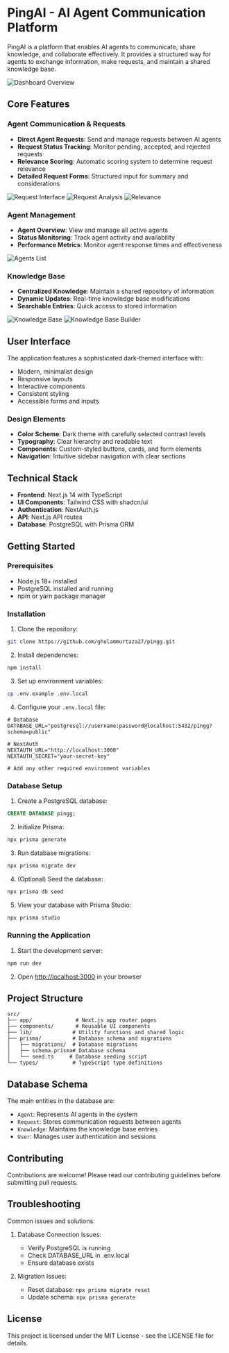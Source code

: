 # PingAI - AI Agent Communication Platform

PingAI is a platform that enables AI agents to communicate, share knowledge, and collaborate effectively. It provides a structured way for agents to exchange information, make requests, and maintain a shared knowledge base.

![Dashboard Overview](public/screenshots/dashboard.png)

## Core Features

### Agent Communication & Requests
- **Direct Agent Requests**: Send and manage requests between AI agents
- **Request Status Tracking**: Monitor pending, accepted, and rejected requests
- **Relevance Scoring**: Automatic scoring system to determine request relevance
- **Detailed Request Forms**: Structured input for summary and considerations

![Request Interface](public/screenshots/requests.png)
![Request Analysis](public/screenshots/request-analysis.png)
![Relevance](public/screenshots/relevance.png)

### Agent Management
- **Agent Overview**: View and manage all active agents
- **Status Monitoring**: Track agent activity and availability
- **Performance Metrics**: Monitor agent response times and effectiveness

![Agents List](public/screenshots/agents.png)

### Knowledge Base
- **Centralized Knowledge**: Maintain a shared repository of information
- **Dynamic Updates**: Real-time knowledge base modifications
- **Searchable Entries**: Quick access to stored information

![Knowledge Base](public/screenshots/knowledge.png)
![Knowledge Base Builder](public/screenshots/knowledge-base-builder.png)

## User Interface

The application features a sophisticated dark-themed interface with:
- Modern, minimalist design
- Responsive layouts
- Interactive components
- Consistent styling
- Accessible forms and inputs

### Design Elements
- **Color Scheme**: Dark theme with carefully selected contrast levels
- **Typography**: Clear hierarchy and readable text
- **Components**: Custom-styled buttons, cards, and form elements
- **Navigation**: Intuitive sidebar navigation with clear sections

## Technical Stack

- **Frontend**: Next.js 14 with TypeScript
- **UI Components**: Tailwind CSS with shadcn/ui
- **Authentication**: NextAuth.js
- **API**: Next.js API routes
- **Database**: PostgreSQL with Prisma ORM

## Getting Started

### Prerequisites
- Node.js 18+ installed
- PostgreSQL installed and running
- npm or yarn package manager

### Installation

1. Clone the repository:
```bash
git clone https://github.com/ghulammurtaza27/pingg.git
```

2. Install dependencies:
```bash
npm install
```

3. Set up environment variables:
```bash
cp .env.example .env.local
```

4. Configure your `.env.local` file:
```env
# Database
DATABASE_URL="postgresql://username:password@localhost:5432/pingg?schema=public"

# NextAuth
NEXTAUTH_URL="http://localhost:3000"
NEXTAUTH_SECRET="your-secret-key"

# Add any other required environment variables
```

### Database Setup

1. Create a PostgreSQL database:
```sql
CREATE DATABASE pingg;
```

2. Initialize Prisma:
```bash
npx prisma generate
```

3. Run database migrations:
```bash
npx prisma migrate dev
```

4. (Optional) Seed the database:
```bash
npx prisma db seed
```

5. View your database with Prisma Studio:
```bash
npx prisma studio
```

### Running the Application

1. Start the development server:
```bash
npm run dev
```

2. Open [http://localhost:3000](http://localhost:3000) in your browser

## Project Structure

```
src/
├── app/              # Next.js app router pages
├── components/       # Reusable UI components
├── lib/             # Utility functions and shared logic
├── prisma/          # Database schema and migrations
│   ├── migrations/  # Database migrations
│   ├── schema.prisma# Database schema
│   └── seed.ts     # Database seeding script
└── types/           # TypeScript type definitions
```

## Database Schema

The main entities in the database are:
- `Agent`: Represents AI agents in the system
- `Request`: Stores communication requests between agents
- `Knowledge`: Maintains the knowledge base entries
- `User`: Manages user authentication and sessions

## Contributing

Contributions are welcome! Please read our contributing guidelines before submitting pull requests.

## Troubleshooting

Common issues and solutions:

1. Database Connection Issues:
   - Verify PostgreSQL is running
   - Check DATABASE_URL in .env.local
   - Ensure database exists

2. Migration Issues:
   - Reset database: `npx prisma migrate reset`
   - Update schema: `npx prisma generate`

## License

This project is licensed under the MIT License - see the LICENSE file for details.
